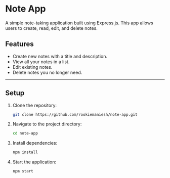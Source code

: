 # Note App  
A simple note-taking application built using Express.js. This app allows users to create, read, edit, and delete notes.

## Features  
- Create new notes with a title and description.  
- View all your notes in a list.  
- Edit existing notes.  
- Delete notes you no longer need.

---

## Setup  

1. Clone the repository:  
   ```bash
   git clone https://github.com/rookiemaniesh/note-app.git
2. Navigate to the project directory:  
   ```bash
   cd note-app
3. Install dependencies:  
   ```bash
   npm install
4. Start the application:  
   ```bash
   npm start
